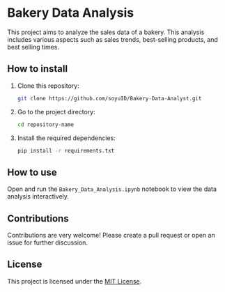 # Bakery Data Analysis

This project aims to analyze the sales data of a bakery. This analysis includes various aspects such as sales trends, best-selling products, and best selling times.

## How to install

1. Clone this repository:
   ```bash
   git clone https://github.com/soyuID/Bakery-Data-Analyst.git
   ```
2. Go to the project directory:
   ```bash
   cd repository-name
   ```
3. Install the required dependencies:
   ```bash
   pip install -r requirements.txt
   ```

## How to use

Open and run the `Bakery_Data_Analysis.ipynb` notebook to view the data analysis interactively.

## Contributions

Contributions are very welcome! Please create a pull request or open an issue for further discussion.

## License

This project is licensed under the [MIT License](LICENSE).

